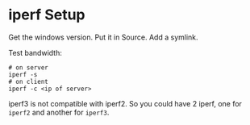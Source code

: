 iperf Setup
===========

Get the windows version. Put it in Source. Add a symlink.

Test bandwidth:

```
# on server
iperf -s
# on client
iperf -c <ip of server>
```

iperf3 is not compatible with iperf2. So you could have 2 iperf, one for `iperf2` and another for `iperf3`.
